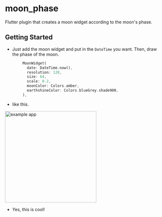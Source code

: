 # moon_phase

Flutter plugin that creates a moon widget according to the moon's phase.

## Getting Started
- Just add the moon widget and put in the `DateTime` you want. Then, draw the phase of the moon.
```dart
        MoonWidget(
          date: DateTime.now(),
          resolution: 128,
          size: 64,
          scale: 0.2,
          moonColor: Colors.amber,
          earthshineColor: Colors.blueGrey.shade900,
        ),
```

- like this.
<img src="https://user-images.githubusercontent.com/68217334/136396376-bd536827-03ef-4c3b-9de7-03d8b6d8fa3e.png" alt="example app" width="300"/>


- Yes, this is cool!
